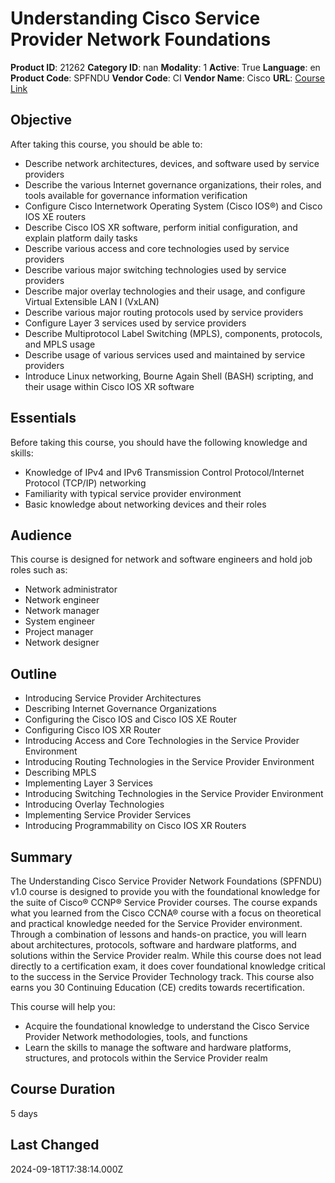# Understanding Cisco Service Provider Network Foundations

**Product ID**: 21262
**Category ID**: nan
**Modality**: 1
**Active**: True
**Language**: en
**Product Code**: SPFNDU
**Vendor Code**: CI
**Vendor Name**: Cisco
**URL**: [Course Link](https://www.fastlaneus.com/course/cisco-spfndu)

## Objective
After taking this course, you should be able to:



- Describe network architectures, devices, and software used by service providers
- Describe the various Internet governance organizations, their roles, and tools available for governance information verification
- Configure Cisco Internetwork Operating System (Cisco IOS®) and Cisco IOS XE routers
- Describe Cisco IOS XR software, perform initial configuration, and explain platform daily tasks
- Describe various access and core technologies used by service providers
- Describe various major switching technologies used by service providers
- Describe major overlay technologies and their usage, and configure Virtual Extensible LAN I (VxLAN)
- Describe various major routing protocols used by service providers
- Configure Layer 3 services used by service providers
- Describe Multiprotocol Label Switching (MPLS), components, protocols, and MPLS usage
- Describe usage of various services used and maintained by service providers
- Introduce Linux networking, Bourne Again Shell (BASH) scripting, and their usage within Cisco IOS XR software

## Essentials
Before taking this course, you should have the following knowledge and skills:



- Knowledge of IPv4 and IPv6 Transmission Control Protocol/Internet Protocol (TCP/IP) networking
- Familiarity with typical service provider environment
- Basic knowledge about networking devices and their roles

## Audience
This course is designed for network and software engineers and hold job roles such as:



- Network administrator
- Network engineer
- Network manager
- System engineer
- Project manager
- Network designer

## Outline
- Introducing Service Provider Architectures
- Describing Internet Governance Organizations
- Configuring the Cisco IOS and Cisco IOS XE Router
- Configuring Cisco IOS XR Router
- Introducing Access and Core Technologies in the Service Provider Environment
- Introducing Routing Technologies in the Service Provider Environment
- Describing MPLS
- Implementing Layer 3 Services
- Introducing Switching Technologies in the Service Provider Environment
- Introducing Overlay Technologies
- Implementing Service Provider Services
- Introducing Programmability on Cisco IOS XR Routers

## Summary
The Understanding Cisco Service Provider Network Foundations (SPFNDU) v1.0 course is designed to provide you with the foundational knowledge for the suite of Cisco® CCNP® Service Provider courses. The course expands what you learned from the Cisco CCNA® course with a focus on theoretical and practical knowledge needed for the Service Provider environment. Through a combination of lessons and hands-on practice, you will learn about architectures, protocols, software and hardware platforms, and solutions within the Service Provider realm. While this course does not lead directly to a certification exam, it does cover foundational knowledge critical to the success in the Service Provider Technology track. This course also earns you 30 Continuing Education (CE) credits towards recertification. 

This course will help you:


- Acquire the foundational knowledge to understand the Cisco Service Provider Network methodologies, tools, and functions
- Learn the skills to manage the software and hardware platforms, structures, and protocols within the Service Provider realm

## Course Duration
5 days

## Last Changed
2024-09-18T17:38:14.000Z
